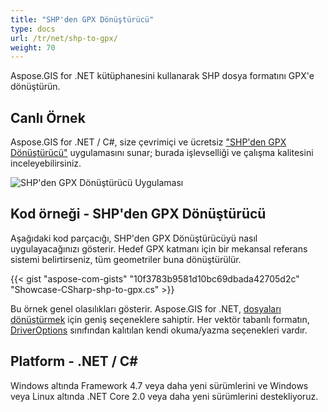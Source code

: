 ```yaml
---
title: "SHP'den GPX Dönüştürücü"
type: docs
url: /tr/net/shp-to-gpx/
weight: 70
---
```


Aspose.GIS for .NET kütüphanesini kullanarak SHP dosya formatını GPX'e dönüştürün.

## **Canlı Örnek**

Aspose.GIS for .NET / C#, size çevrimiçi ve ücretsiz ["SHP'den GPX Dönüştürücü"](https://products.aspose.app/gis/conversion/shp-to-gpx) uygulamasını sunar; burada işlevselliği ve çalışma kalitesini inceleyebilirsiniz.

![SHP'den GPX Dönüştürücü Uygulaması](conversion.png)

## **Kod örneği - SHP'den GPX Dönüştürücü**

Aşağıdaki kod parçacığı, SHP'den GPX Dönüştürücüyü nasıl uygulayacağınızı gösterir. Hedef GPX katmanı için bir mekansal referans sistemi belirtirseniz, tüm geometriler buna dönüştürülür. 

{{< gist "aspose-com-gists" "10f3783b9581d10bc69dbada42705d2c" "Showcase-CSharp-shp-to-gpx.cs" >}}

Bu örnek genel olasılıkları gösterir. Aspose.GIS for .NET, [dosyaları dönüştürmek](https://docs.aspose.com/gis/net/vector-layers/) için geniş seçeneklere sahiptir. Her vektör tabanlı formatın, [DriverOptions](https://reference.aspose.com/gis/net/aspose.gis/driveroptions) sınıfından kalıtılan kendi okuma/yazma seçenekleri vardır.

## **Platform - .NET / C#**

Windows altında Framework 4.7 veya daha yeni sürümlerini ve Windows veya Linux altında .NET Core 2.0 veya daha yeni sürümlerini destekliyoruz.
